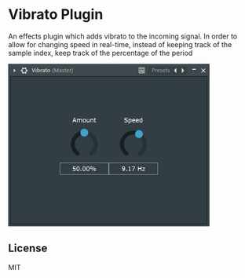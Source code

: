 # Vibrato Plugin

An effects plugin which adds vibrato to the incoming signal.
In order to allow for changing speed in real-time, instead of keeping track of the sample index, keep track of the percentage of the period

![Screenshot](/GitHubStuff/screenshot.png)

## License

MIT
